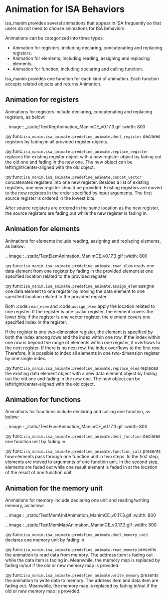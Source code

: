 
# Animation for ISA Behaviors

isa_manim provides several animations that appear in ISA frequently so that users do not need to
choose animations for ISA behaviors.

Animations can be categorized into three types:

- Animation for registers, including declaring, concatenating and replacing registers.
- Animation for elements, including reading, assigning and replacing elements.
- Animation for function, including declaring and calling function.

isa_manim provides one function for each kind of animation. Each function accepts related objects 
and returns Animation.

## Animation for registers

Animations for registers include declaring, concatenating and replacing registers, as below:

.. image:: _static/TestRegAnimation_ManimCE_v0.17.3.gif
  :width: 800

:py:func:`isa_manim.isa_animate.predefine_animate.decl_register` declares registers by fading in
all provided register objects.

:py:func:`isa_manim.isa_animate.predefine_animate.replace_register` replaces the existing register 
object with a new register object by fading out the old one and fading in the new one. The new
object can be left/right/center-aligned with the old object.

:py:func:`isa_manim.isa_animate.predefine_animate.concat_vector` concatenates registers into one
new register. Besides a list of existing registers, one new register should be provided. Existing
registers are moved to the new registers in the order specified by input arguments. The first 
source register is ordered in the lowest bits.

After source registers are ordered in the same location as the new register, the source registers
are fading out while the new register is fading in.

## Animation for elements

Animations for elements include reading, assigning and replacing elements, as below:

.. image:: _static/TestElemAnimation_ManimCE_v0.17.3.gif
  :width: 800

:py:func:`isa_manim.isa_animate.predefine_animate.read_elem` reads one data element from one 
register by fading in the provided element at one specified location related to the provided 
register.

:py:func:`isa_manim.isa_animate.predefine_animate.assign_elem` assigns one data element to one 
register by moving the data element to one specified location related to the provided register.

Both :code:`read_elem` and :code:`assign_elem` apply the location related to one register. If the 
register is one scalar register, the element covers the lower bits; if the register is one vector
register, the element covers one specified index in the register.

If the register is one two-dimension register, the element is specified by both the index among
rows and the index within one row. If the index within one row is beyond the range of elements 
within one register, it overflows to the next register. If there is no next row, the index overflows
to the first row. Therefore, it is possible to index all elements in one two-dimension register by
one single index.

:py:func:`isa_manim.isa_animate.predefine_animate.replace_elem` replaces the existing data element 
object with a new data element object by fading out the old one and fading in the new one. The new
object can be left/right/center-aligned with the old object.

## Animation for functions

Animations for functions include declaring and calling one function, as below:

.. image:: _static/TestFuncAnimation_ManimCE_v0.17.3.gif
  :width: 800

:py:func:`isa_manim.isa_animate.predefine_animate.decl_function` declares one function unit by 
fading in.

:py:func:`isa_manim.isa_animate.predefine_animate.function_call` presents how elements pass through
one function unit in two steps. In the first step, elements are moved to arguments of one function
unit. In the second step, elements are faded out while one result element is faded in at the 
location of the result of one function unit.

## Animation for the memory unit

Animations for memory include declaring one unit and reading/writing memory, as below:

.. image:: _static/TestMemUnitAnimation_ManimCE_v0.17.3.gif
  :width: 800

.. image:: _static/TestMemMapAnimation_ManimCE_v0.17.3.gif
  :width: 800

:py:func:`isa_manim.isa_animate.predefine_animate.decl_memory_unit` declares one memory unit by
fading in.

:py:func:`isa_manim.isa_animate.predefine_animate.read_memory` presents the animation to read data
from memory. The address item is fading out while the data item is fading in. Meanwhile, the memory
map is replaced by fading in/out if the old or new memory map is provided.

:py:func:`isa_manim.isa_animate.predefine_animate.write_memory` presents the animation to write data
to memory. The address item and data item are fading out. Meanwhile, the memory map is replaced by 
fading in/out if the old or new memory map is provided.
